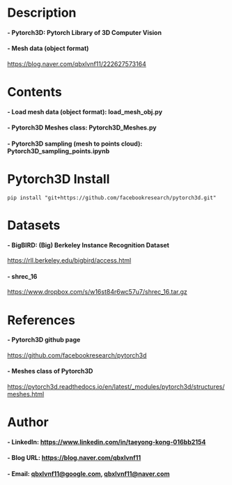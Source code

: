 
Description
=============

#### - Pytorch3D: Pytorch Library of 3D Computer Vision

#### - Mesh data (object format)
https://blog.naver.com/qbxlvnf11/222627573164

Contents
=============

#### - Load mesh data (object format): load_mesh_obj.py
#### - Pytorch3D Meshes class: Pytorch3D_Meshes.py
#### - Pytorch3D sampling (mesh to points cloud): Pytorch3D_sampling_points.ipynb

Pytorch3D Install
=============

```
pip install "git+https://github.com/facebookresearch/pytorch3d.git"
```

  
Datasets
=============

#### - BigBIRD: (Big) Berkeley Instance Recognition Dataset

https://rll.berkeley.edu/bigbird/access.html

#### - shrec_16

https://www.dropbox.com/s/w16st84r6wc57u7/shrec_16.tar.gz

References
=============

#### - Pytorch3D github page

https://github.com/facebookresearch/pytorch3d

#### - Meshes class of Pytorch3D

https://pytorch3d.readthedocs.io/en/latest/_modules/pytorch3d/structures/meshes.html


Author
=============

#### - LinkedIn: https://www.linkedin.com/in/taeyong-kong-016bb2154

#### - Blog URL: https://blog.naver.com/qbxlvnf11

#### - Email: qbxlvnf11@google.com, qbxlvnf11@naver.com

